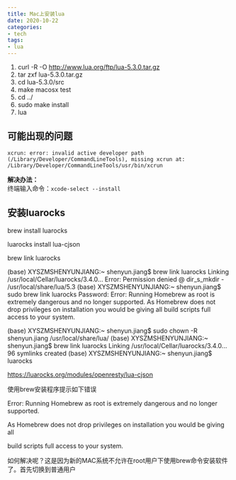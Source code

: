 ```yaml
---
title: Mac上安装lua
date: 2020-10-22
categories:
- tech
tags:
- lua
---
```



1. curl -R -O http://www.lua.org/ftp/lua-5.3.0.tar.gz
2. tar zxf lua-5.3.0.tar.gz
3. cd lua-5.3.0/src
4. make macosx test
5. cd ../
6. sudo make install
7. lua

## 可能出现的问题

`xcrun: error: invalid active developer path (/Library/Developer/CommandLineTools), missing xcrun at: /Library/Developer/CommandLineTools/usr/bin/xcrun`

**解决办法：**  
终端输入命令：`xcode-select --install`

## 安装luarocks

brew install luarocks

luarocks install lua-cjson

brew link luarocks


(base) XYSZMSHENYUNJIANG:~ shenyun.jiang$ brew link luarocks
Linking /usr/local/Cellar/luarocks/3.4.0... Error: Permission denied @ dir_s_mkdir - /usr/local/share/lua/5.3
(base) XYSZMSHENYUNJIANG:~ shenyun.jiang$ sudo brew link luarocks
Password:
Error: Running Homebrew as root is extremely dangerous and no longer supported.
As Homebrew does not drop privileges on installation you would be giving all
build scripts full access to your system.

(base) XYSZMSHENYUNJIANG:~ shenyun.jiang$ sudo chown -R shenyun.jiang /usr/local/share/lua/
(base) XYSZMSHENYUNJIANG:~ shenyun.jiang$ brew link luarocks
Linking /usr/local/Cellar/luarocks/3.4.0... 96 symlinks created
(base) XYSZMSHENYUNJIANG:~ shenyun.jiang$ luarocks


https://luarocks.org/modules/openresty/lua-cjson





使用brew安装程序提示如下错误

Error: Running Homebrew as root is extremely dangerous and no longer supported.

As Homebrew does not drop privileges on installation you would be giving all

build scripts full access to your system.

如何解决呢？这是因为新的MAC系统不允许在root用户下使用brew命令安装软件了。首先切换到普通用户

